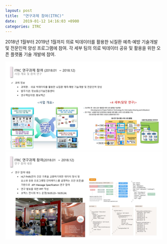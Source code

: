 ```yaml
---
layout: post
title:  "연구과제 참여(ITRC)"
date:   2019-01-12 14:16:03 +0900
categories: ITRC
---
```

2018년 1월부터 2019년 1월까지 의료 빅데이터를 활용한 뇌질환 예측·예방 기술개발 및 전문인력 양성 프로그램에 참여. 각 세부 팀의 의료 빅데이터 공유 및 활용을 위한 오픈 플랫폼 기술 개발에 참여.


<img src="/assets/project5/Slide31.jpg" width="1200px" title="" alt=""><br/>
<img src="/assets/project5/Slide32.jpg" width="1200px" title="" alt=""><br/>



[jekyll-docs]: https://jekyllrb.com/docs/home
[jekyll-gh]:   https://github.com/jekyll/jekyll
[jekyll-talk]: https://talk.jekyllrb.com/
